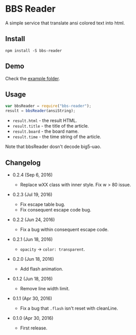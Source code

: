 BBS Reader
==========

A simple service that translate ansi colored text into html.

Install
-------

	npm install -S bbs-reader

Demo
----

Check the [example folder](https://github.com/eight04/bbs-reader/tree/master/example).

Usage
-----

```js
var bbsReader = require("bbs-reader");
result = bbsReader(ansiString);
```

* `result.html` - the result HTML.
* `result.title` - the title of the article.
* `result.board` - the board name.
* `result.time` - the time string of the article.

Note that bbsReader dosn't decode big5-uao.

Changelog
---------

* 0.2.4 (Sep 6, 2016)

	- Replace wXX class with inner style. Fix w > 80 issue.

* 0.2.3 (Jul 19, 2016)

	- Fix escape table bug.
	- Fix consequent escape code bug.

* 0.2.2 (Jun 24, 2016)

	- Fix a bug within consequent escape code.

* 0.2.1 (Jun 18, 2016)

	- `opacity` -> `color: transparent`.

* 0.2.0 (Jun 18, 2016)

	- Add flash animation.

* 0.1.2 (Jun 18, 2016)

	- Remove line width limit.

* 0.1.1 (Apr 30, 2016)

	- Fix a bug that `.flash` isn't reset with cleanLine.

* 0.1.0 (Apr 30, 2016)

	- First release.

